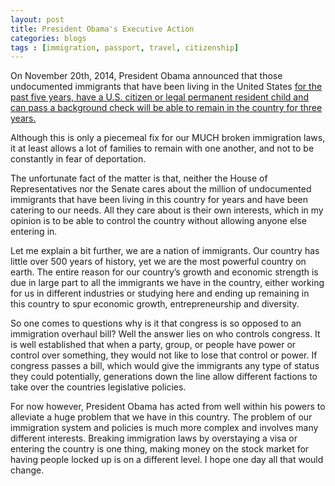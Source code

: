 ```yaml
---
layout: post
title: President Obama's Executive Action
categories:	blogs
tags : [immigration, passport, travel, citizenship]
---
```


On November 20th, 2014, President Obama announced that those undocumented immigrants that have been living in the United States <span style="text-decoration:underline">for the past five years, have a U.S. citizen or legal permanent resident child and can pass a background check will be able to remain in the country for three years.</span>

Although this is only a piecemeal fix for our MUCH broken immigration laws, it at least allows a lot of families to remain with one another, and not to be constantly in fear of deportation.

The unfortunate fact of the matter is that, neither the House of Representatives nor the Senate cares about the million of undocumented immigrants that have been living in this country for years and have been catering to our needs. All they care about is their own interests, which in my opinion is to be able to control the country without allowing anyone else entering in. 

Let me explain a bit further, we are a nation of immigrants. Our country has little over 500 years of history, yet we are the most powerful country on earth. The entire reason for our country’s growth and economic strength is due in large part to all the immigrants we have in the country, either working for us in different industries or studying here and ending up remaining in this country to spur economic growth, entrepreneurship and diversity. 

So one comes to questions why is it that congress is so opposed to an immigration overhaul bill? Well the answer lies on who controls congress. It is well established that when a party, group, or people have power or control over something, they would not like to lose that control or power. If congress passes a bill, which would give the immigrants any type of status they could potentially, generations down the line allow different factions to take over the countries legislative policies. 

For now however, President Obama has acted from well within his powers to alleviate a huge problem that we have in this country. The problem of our immigration system and policies is much more complex and involves many different interests. Breaking immigration laws by overstaying a visa or entering the country is one thing, making money on the stock market for having people locked up is on a different level. I hope one day all that would change. 
